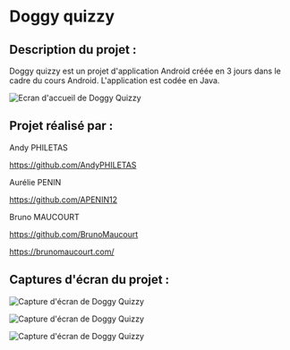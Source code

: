 # Doggy quizzy

## Description du projet :

Doggy quizzy est un projet d'application Android créée en 3 jours dans le cadre du cours Android. L'application est codée en Java.

![Ecran d'accueil de Doggy Quizzy](https://raw.githubusercontent.com/BrunoMaucourt/Doggy_quizzy/main/Screenshots/Doggy_quizzy_screenshot.png)

## Projet réalisé par :

Andy PHILETAS

https://github.com/AndyPHILETAS

Aurélie PENIN 

https://github.com/APENIN12

Bruno MAUCOURT

https://github.com/BrunoMaucourt

https://brunomaucourt.com/

## Captures d'écran du projet :

![Capture d'écran de Doggy Quizzy](https://raw.githubusercontent.com/BrunoMaucourt/Doggy_quizzy/main/Screenshots/Doggy_quizzy_screenshot_2.png)

![Capture d'écran de Doggy Quizzy](https://raw.githubusercontent.com/BrunoMaucourt/Doggy_quizzy/main/Screenshots/Doggy_quizzy_screenshot_3.png)

![Capture d'écran de Doggy Quizzy](https://raw.githubusercontent.com/BrunoMaucourt/Doggy_quizzy/main/Screenshots/Doggy_quizzy_screenshot_4.png)
